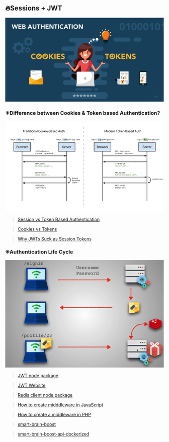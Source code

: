 ## 🔥Sessions + JWT

<img src="./assets/images/cookies_tokens.png" alt="cookie-token-auth" width="700">

### ✳Difference between Cookies & Token based Authentication?

<img src="./assets/images/cookie-token-auth.png" alt="cookie-token-auth" width="700">

> [Session vs Token Based Authentication](https://medium.com/@sherryhsu/session-vs-token-based-authentication-11a6c5ac45e4)

> [Cookies vs Tokens](https://dzone.com/articles/cookies-vs-tokens-the-definitive-guide)

> [Why JWTs Suck as Session Tokens](https://scotch.io/bar-talk/why-jwts-suck-as-session-tokens)

### ✳Authentication Life Cycle

<img src="./assets/images/auth_life_cycle.png" alt="auth_life_cycle" width="700">

> [JWT node package](https://www.npmjs.com/package/jsonwebtoken)

> [JWT Website](https://jwt.io/)

> [Redis client node package](https://www.npmjs.com/package/redis)

> [How to create midddleware in JavaScript](https://expressjs.com/en/guide/writing-middleware.html)

> [How to create a middleware in PHP](https://appdividend.com/2017/07/18/laravel-5-middleware-tutorial/)

> [smart-brain-boost](https://github.com/aneagoie/smart-brain-boost)

> [smart-brain-boost-api-dockerized](https://github.com/aneagoie/smart-brain-boost-api-dockerized)

